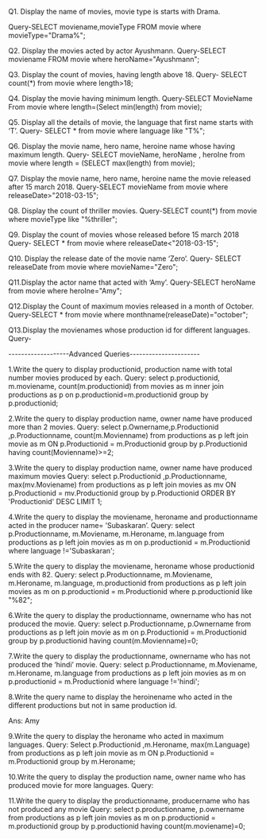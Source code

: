 Q1. Display the name of movies, movie type is starts with Drama.

Query-SELECT moviename,movieType FROM movie where movieType="Drama%";

Q2. Display the movies acted by actor Ayushmann.
Query-SELECT moviename FROM movie where heroName="Ayushmann";

Q3. Display the count of movies, having length above 18.
Query- SELECT count(*) from movie where length>18;

Q4. Display the movie having minimum length.
Query-SELECT MovieName From movie where length=(Select min(length) from movie);

Q5. Display all the details of movie, the language that first name starts with ‘T’.
Query- SELECT * from movie where language like "T%";

Q6. Display the movie name, hero name, heroine name whose having maximum length.
Query- SELECT movieName, heroName , heroIne from movie where length = (SELECT max(length) from movie);

Q7. Display the movie name, hero name, heroine name the movie released after 15 march 2018.
Query-SELECT movieName from movie where releaseDate>"2018-03-15";

Q8. Display the count of thriller movies.
Query-SELECT count(*) from movie where movieType like "%thriller";

Q9. Display the count of movies whose released before 15 march 2018
Query- SELECT * from movie where releaseDate<"2018-03-15";

Q10. Display the release date of the movie name ‘Zero’.
Query- SELECT releaseDate from movie where movieName="Zero";

Q11.Display the actor name that acted with ‘Amy’.
Query-SELECT heroName from movie where heroIne="Amy";

Q12.Display the Count of maximum movies released in a month of October.
Query-SELECT * from movie where monthname(releaseDate)="october";

Q13.Display the movienames whose production id for different languages.
Query-


-------------------Advanced Queries----------------------

1.Write the query to display productionid, production name with total number movies produced by each. Query: select p.productionid, m.moviename, count(m.productionid) from movies as m inner join productions as p on p.productionid=m.productionid group by p.productionid;

2.Write the query to display production name, owner name have produced more than 2 movies. Query: select p.Ownername,p.Productionid ,p.Productionname, count(m.Movienname) from productions as p left join movie as m ON p.Productionid = m.Productionid group by p.Productionid having count(Movienname)>=2;

3.Write the query to display production name, owner name have produced maximum movies Query: select p.Productionid ,p.Productionname, max(mv.Moviename) from productions as p left join movies as mv ON p.Productionid = mv.Productionid group by p.Productionid ORDER BY 'Productionid' DESC LIMIT 1;

4.Write the query to display the moviename, heroname and productionname acted in the producer name= ’Subaskaran’. Query: select p.Productionname, m.Moviename, m.Heroname, m.language from productions as p left join movies as m on p.productionid = m.Productionid where language !='Subaskaran';

5.Write the query to display the moviename, heroname whose productionid ends with 82. Query: select p.Productionname, m.Moviename, m.Heroname, m.language, m.productionid from productions as p left join movies as m on p.productionid = m.Productionid where p.productionid like "%82";

6.Write the query to display the productionname, ownername who has not produced the movie. Query: select p.Productionname, p.Ownername from productions as p left join movie as m on p.Productionid = m.Productionid group by p.productionid having count(m.Movienname)=0;

7.Write the query to display the productionname, ownername who has not produced the ‘hindi’ movie. Query: select p.Productionname, m.Moviename, m.Heroname, m.language from productions as p left join movies as m on p.productionid = m.Productionid where language !='hindi';

8.Write the query name to display the heroinename who acted in the different productions but not in same production id.

Ans: Amy

9.Write the query to display the heroname who acted in maximum languages. Query: Select p.Productionid ,m.Heroname, max(m.Language) from productions as p left join movie as m ON p.Productionid = m.Productionid group by m.Heroname;

10.Write the query to display the production name, owner name who has produced movie for more languages. Query:

11.Write the query to display the productionname, producername who has not produced any movie Query: select p.productionname, p.ownername from productions as p left join movies as m on p.productionid = m.productionid group by p.productionid having count(m.moviename)=0;
